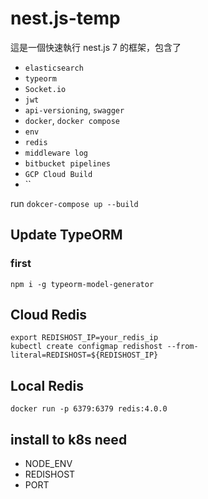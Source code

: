 # nest.js-temp

這是一個快速執行 nest.js 7 的框架，包含了

* `elasticsearch`
* `typeorm`
* `Socket.io`
* `jwt`
* `api-versioning`, `swagger`
* `docker`, `docker compose`
* `env`
* `redis`
* `middleware log`
* `bitbucket pipelines`
* `GCP Cloud Build`
* ``

run `dokcer-compose up --build`

## Update TypeORM

### first

`npm i -g typeorm-model-generator`

## Cloud Redis

```=sh
export REDISHOST_IP=your_redis_ip
kubectl create configmap redishost --from-literal=REDISHOST=${REDISHOST_IP}
```

## Local Redis

`docker run -p 6379:6379 redis:4.0.0`

## install to k8s need

* NODE_ENV
* REDISHOST
* PORT
